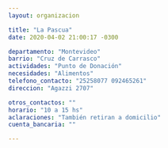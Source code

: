 ```yaml
---
layout: organizacion

title: "La Pascua"
date: 2020-04-02 21:00:17 -0300

departamento: "Montevideo"
barrio: "Cruz de Carrasco"
actividades: "Punto de Donación"
necesidades: "Alimentos"
telefono_contacto: "25258077 092465261"
direccion: "Agazzi 2707"

otros_contactos: ""
horario: "10 a 15 hs"
aclaraciones: "También retiran a domicilio"
cuenta_bancaria: ""

---
```


